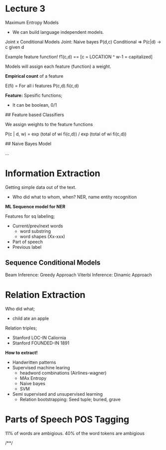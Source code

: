 # Lecture 3

Maximum Entropy Models

- We can build language independent models.

Joint x Conditional Models
Joint: Naive bayes P(d,c)
Conditional => P(c|d) -> c given d

Example feature function!
f1(c,d) == [c = LOCATION ^ w-1 = capitalized]

Models will assign each feature (function) a weight.

**Empirical count** of a feature

E(fi) = For all i features P(c,d).fi(c,d)

**Feature:** Spesific functions;
- It can be boolean, 0/1

## Feature based Classifiers

We assign weights to the feature functions

P(c | d, w) = exp (total of wi fi(c,d)) / exp (total of wi fi(c,d))

## Naive Bayes Model

...

# Information Extraction

Getting simple data out of the text.
- Who did what to whom, when?
NER, name entity recognition

**ML Sequence model for NER**

Features for sq labeling;
- Current/prev/next words
  - word substring
  - word shapes (Xx-xxx)
- Part of speech
- Previous label

## Sequence Conditional Models

Beam Inference: Greedy Approach
Viterbi Inference: Dinamic Approach

# Relation Extraction

Who did what;
- child ate an apple

Relation triples;
- Stanford LOC-IN Caliornia
- Stanford FOUNDED-IN 1891

**How to extract!**
- Handwritten patterns
- Supervised machine learing
  * headword combinations (Airlines-wagner)
  - MAx Entropy
  - Naive bayes
  - SVM
- Semi supervised and unsupervised learning
  * Relation bootstrapping: Seed tuple; buried, grave

# Parts of Speech POS Tagging

11% of words are ambigious. 40% of the word tokens are ambigious








/**/

